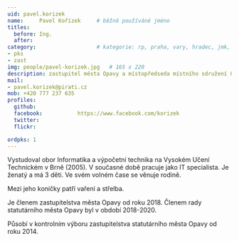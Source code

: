 ```yaml
---
uid: pavel.korizek
name:     Pavel Kořízek  	# běžně používáné jméno
titles:
  before: Ing.
  after:
category:                 	# kategorie: rp, praha, vary, hradec, jmk, senat
- pks
- zast
img: people/pavel-korizek.jpg   # 165 x 220
description: zastupitel města Opavy a místopředseda místního sdružení Opavské Slezsko       	# kratký popis, max 160 znaků
mail:
- pavel.korizek@pirati.cz
mob: +420 777 237 635		  
profiles:
  github:                 
  facebook: 		  https://www.facebook.com/korizek
  twitter: 		  
  flickr: 

ordpks: 1
---
```


Vystudoval obor Informatika a výpočetní technika na Vysokém Učení Technickém v Brně (2005). V současné době pracuje jako IT specialista. Je ženatý a má 3 děti. Ve svém volném čase se věnuje rodině. 

Mezi jeho koníčky patří vaření a střelba. 

Je členem zastupitelstva města Opavy od roku 2018. Členem rady statutárního města Opavy byl v období 2018-2020.

Působí v kontrolním výboru zastupitelstva statutárního města Opavy od roku 2014.


